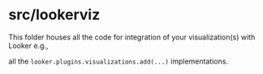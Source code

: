 # src/lookerviz

This folder houses all the code for integration of your visualization(s) with Looker e.g.,

all the `looker.plugins.visualizations.add(...)` implementations.
